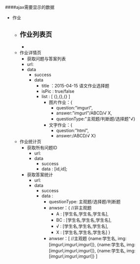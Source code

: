 ####ajax需要显示的数据

* 作业
    + 作业列表页
        - 
        - 
    + 作业详情页
        - 获取问题与答案列表
        - url:
        - data
            * success
            * data
                + title ：2015-04-15 语文作业选择题
                + isPic : true/false
                + list : [ {},{},{} ] 
                    - 图片作业：{
                        * question:"imgurl",
                        * answer:"imgurl"/ABCD/√ X,
                        * questionType:"主观题/判断题/选择题"√}
                    - 文字作业：{
                        * question:"html", 
                        * answer:/ABCD/√ X}
    + 作业统计页
        - 获取所有问题ID
            * url:
            * data
                + success
                + data : [id,id];
        - 获取答案统计
            * url:
            * data
                + success
                + data : 
                    - questionType: 主观题/选择题/判断题
                    - anwser：{ //非主观题
                        * A : [学生名,学生名,学生名],
                        * BC : [学生名,学生名,学生名],
                        * √ : [学生名,学生名,学生名],
                        * X : [学生名,学生名,学生名]
                    }
                    - anwser：[ //主观题
                        {name:学生名, img:[imgurl,imgurl,imgurl]},
                        {name:学生名, img:[imgurl,imgurl,imgurl]},
                        {name:学生名, img:[imgurl,imgurl,imgurl]}
                    ]
        
                